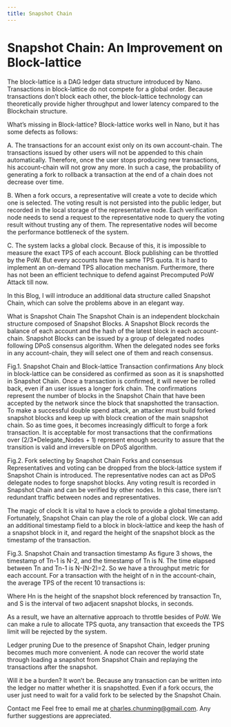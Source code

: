```yaml
---
title: Snapshot Chain
---
```


# Snapshot Chain: An Improvement on Block-lattice

The block-lattice is a DAG ledger data structure introduced by Nano. Transactions in block-lattice do not compete for a global order. Because transactions don’t block each other, the block-lattice technology can theoretically provide higher throughput and lower latency compared to the Blockchain structure.

What’s missing in Block-lattice?
Block-lattice works well in Nano, but it has some defects as follows:

A. The transactions for an account exist only on its own account-chain. The transactions issued by other users will not be appended to this chain automatically. Therefore, once the user stops producing new transactions, his account-chain will not grow any more. In such a case, the probability of generating a fork to rollback a transaction at the end of a chain does not decrease over time.

B. When a fork occurs, a representative will create a vote to decide which one is selected. The voting result is not persisted into the public ledger, but recorded in the local storage of the representative node. Each verification node needs to send a request to the representative node to query the voting result without trusting any of them. The representative nodes will become the performance bottleneck of the system.

C. The system lacks a global clock. Because of this, it is impossible to measure the exact TPS of each account. Block publishing can be throttled by the PoW. But every accounts have the same TPS quota. It is hard to implement an on-demand TPS allocation mechanism. Furthermore, there has not been an efficient technique to defend against Precomputed PoW Attack till now.

In this Blog, I will introduce an additional data structure called Snapshot Chain, which can solve the problems above in an elegant way.

What is Snapshot Chain
The Snapshot Chain is an independent blockchain structure composed of Snapshot Blocks. A Snapshot Block records the balance of each account and the hash of the latest block in each account-chain. Snapshot Blocks can be issued by a group of delegated nodes following DPoS consensus algorithm. When the delegated nodes see forks in any account-chain, they will select one of them and reach consensus.


Fig.1. Snapshot Chain and Block-lattice
Transaction confirmations
Any block in block-lattice can be considered as confirmed as soon as it is snapshotted in Snapshot Chain. Once a transaction is confirmed, it will never be rolled back, even if an user issues a longer fork chain. The confirmations represent the number of blocks in the Snapshot Chain that have been accepted by the network since the block that snapshotted the transaction. To make a successful double spend attack, an attacker must build forked snapshot blocks and keep up with block creation of the main snapshot chain. So as time goes, it becomes increasingly difficult to forge a fork transaction. It is acceptable for most transactions that the confirmations over (2/3*Delegate_Nodes + 1) represent enough security to assure that the transition is valid and irreversible on DPoS algorithm.


Fig.2. Fork selecting by Snapshot Chain
Forks and consensus
Representatives and voting can be dropped from the block-lattice system if Snapshot Chain is introduced. The representative nodes can act as DPoS delegate nodes to forge snapshot blocks. Any voting result is recorded in Snapshot Chain and can be verified by other nodes. In this case, there isn’t redundant traffic between nodes and representatives.

The magic of clock
It is vital to have a clock to provide a global timestamp. Fortunately, Snapshot Chain can play the role of a global clock. We can add an additional timestamp field to a block in block-lattice and keep the hash of a snapshot block in it, and regard the height of the snapshot block as the timestamp of the transaction.


Fig.3. Snapshot Chain and transaction timestamp
As figure 3 shows, the timestamp of Tn-1 is N-2, and the timestamp of Tn is N. The time elapsed between Tn and Tn-1 is N-(N-2)=2. So we have a throughput metric for each account. For a transaction with the height of n in the account-chain, the average TPS of the recent 10 transactions is:


Where Hn is the height of the snapshot block referenced by transaction Tn, and S is the interval of two adjacent snapshot blocks, in seconds.

As a result, we have an alternative approach to throttle besides of PoW. We can make a rule to allocate TPS quota, any transaction that exceeds the TPS limit will be rejected by the system.

Ledger pruning
Due to the presence of Snapshot Chain, ledger pruning becomes much more convenient. A node can recover the world state through loading a snapshot from Snapshot Chain and replaying the transactions after the snapshot.

Will it be a burden?
It won’t be. Because any transaction can be written into the ledger no matter whether it is snapshotted. Even if a fork occurs, the user just need to wait for a valid fork to be selected by the Snapshot Chain.

Contact me
Feel free to email me at charles.chunming@gmail.com. Any further suggestions are appreciated.
